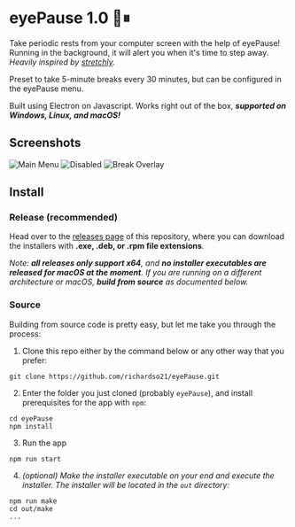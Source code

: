 # eyePause 1.0 👀⏸

Take periodic rests from your computer screen with the help of eyePause! Running in the background, it will alert you when it's time to step away. *Heavily inspired by [stretchly](https://github.com/hovancik/stretchly).*

Preset to take 5-minute breaks every 30 minutes, but can be configured in the eyePause menu. 

Built using Electron on Javascript. Works right out of the box, ***supported on Windows, Linux, and macOS!***

## Screenshots
![Main Menu](https://dl.dropboxusercontent.com/s/99eorgwljnm5jvu/homescreen.png?dl=0)
![Disabled](https://dl.dropboxusercontent.com/s/8ejprasml3haddl/disabled.png?dl=0)
![Break Overlay](https://dl.dropbox.com/s/xmjwwx6uusbm0ta/break.png?dl=0)

## Install
### Release (recommended)
Head over to the [releases page](https://github.com/richardso21/eyePause/releases) of this repository, where you can download the installers with **.exe, .deb, or .rpm file extensions**. 

*Note: **all releases only support x64**, and **no installer executables are released for macOS at the moment**. If you are running on a different architecture or macOS, **build from source** as documented below.*
### Source
Building from source code is pretty easy, but let me take you through the process:
1. Clone this repo either by the command below or any other way that you prefer:
```
git clone https://github.com/richardso21/eyePause.git
```
2. Enter the folder you just cloned (probably `eyePause`), and install prerequisites for the app with `npm`:
```
cd eyePause
npm install
```
3. Run the app
```
npm run start
```
4. *(optional) Make the installer executable on your end and execute the installer. The installer will be located in the `out` directory:*
```
npm run make
cd out/make
...
```
